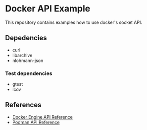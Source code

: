 # Docker API Example

This repository contains examples how to use docker's socket API.

## Depedencies

- curl
- libarchive
- nlohmann-json

### Test dependencies

- gtest
- lcov

## References

- [Docker Engine API Reference](https://docs.docker.com/reference/api/engine/version/v1.51/)
- [Podman API Reference](https://docs.podman.io/en/latest/_static/api.html)
